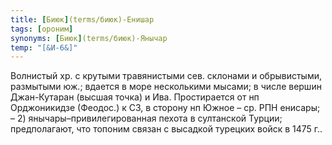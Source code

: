 ```yaml
---
title: [Биюк](terms/биюк)-Енишар
tags: [ороним]
synonyms: [Биюк](terms/биюк)-Янычар
temp: "[&И-6&]"
---
```


Волнистый хр. с крутыми травянистыми сев. склонами и обрывистыми, размытыми юж.;
вдается в море несколькими мысами; в числе вершин Джан-Кутаран (высшая точка) и
Ива. Простирается от нп Орджоникидзе (Феодос.) к СЗ, в сторону нп Южное – ср.
РПН енисары; – 2) янычары–привилегированная пехота в султанской Турции;
предполагают, что топоним связан с высадкой турецких войск в 1475 г..
